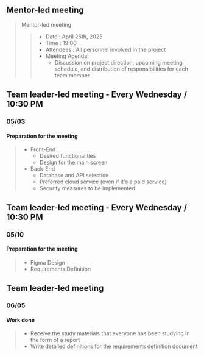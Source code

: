## Mentor-led meeting

> Mentor-led meeting
>> - Date : April 26th, 2023
>> - Time : 19:00
>> - Attendees : All personnel involved in the project
>> - Meeting Agenda:
>>    - Discussion on project direction, upcoming meeting schedule, and distribution of responsibilities for each team member

## Team leader-led meeting - Every Wednesday / 10:30 PM
### 05/03
#### Preparation for the meeting
>  - Front-End
>    - Desired functionalities
>    - Design for the main screen
>  - Back-End
>    - Database and API selection
>    - Preferred cloud service (even if it's a paid service)
>    - Security measures to be implemented

## Team leader-led meeting - Every Wednesday / 10:30 PM
### 05/10
#### Preparation for the meeting
> - Figma Design
> - Requirements Definition

## Team leader-led meeting
### 06/05
#### Work done
> - Receive the study materials that everyone has been studying in the form of a report
> - Write detailed definitions for the requirements definition document
